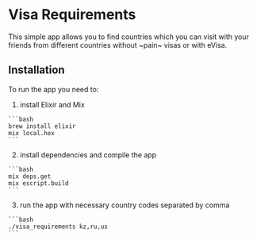 # Visa Requirements

This simple app allows you to find countries which you can visit
with your friends from different countries without ~pain~ visas or with eVisa.

## Installation

To run the app you need to:

  1. install Elixir and Mix

    ```bash
    brew install elixir
    mix local.hex
    ```

  2. install dependencies and compile the app

    ```bash
    mix deps.get
    mix escript.build
    ```
  
  3. run the app with necessary country codes separated by comma

    ```bash
    ./visa_requirements kz,ru,us
    ```
